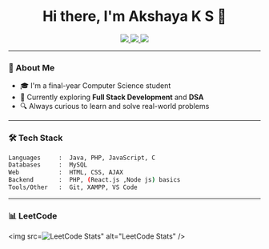 <h1 align="center">Hi there, I'm Akshaya K S 👋</h1>

<p align="center">
  <a href="https://www.linkedin.com/in/akshaya-ks/" target="_blank">
    <img src="https://img.shields.io/badge/-LinkedIn-blue?style=flat-square&logo=linkedin" />
  </a>
  <a href="mailto:akshayasenthilkumar12@gmail.com">
    <img src="https://img.shields.io/badge/-Email-%23333?style=flat-square&logo=gmail&logoColor=white" />
  </a>
  <a href="https://leetcode.com/AKSHAYAKS_913122104/">
    <img src="https://img.shields.io/badge/-LeetCode-orange?style=flat-square&logo=LeetCode&logoColor=white" />
  </a>
</p>

---

### 🧠 About Me

- 🎓 I'm a final-year Computer Science student 
- 🌱 Currently exploring **Full Stack Development** and **DSA**
- 🔍 Always curious to learn and solve real-world problems
  
---

### 🛠 Tech Stack

```bash
Languages     :  Java, PHP, JavaScript, C
Databases     :  MySQL
Web           :  HTML, CSS, AJAX
Backend       :  PHP, (React.js ,Node js) basics
Tools/Other   :  Git, XAMPP, VS Code
```
---

### 📊 LeetCode 
<img src=![LeetCode Stats](https://leetcard.jacoblin.cool/AKSHAYAKS_913122104014?theme=dark&font=JetBrains%20Mono&ext=heatmap)" alt="LeetCode Stats" />

